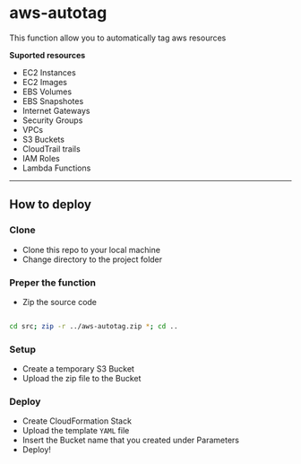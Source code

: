 # aws-autotag

This function allow you to automatically tag aws resources

**Suported resources**

- EC2 Instances
- EC2 Images
- EBS Volumes
- EBS Snapshotes
- Internet Gateways
- Security Groups
- VPCs
- S3 Buckets
- CloudTrail trails
- IAM Roles
- Lambda Functions

---

## How to deploy

### Clone

- Clone this repo to your local machine
- Change directory to the project folder

### Preper the function

- Zip the source code 

```sh

cd src; zip -r ../aws-autotag.zip *; cd ..

```

### Setup

- Create a temporary S3 Bucket
- Upload the zip file to the Bucket

### Deploy

- Create CloudFormation Stack
- Upload the template `YAML` file
- Insert the Bucket name that you created under Parameters
- Deploy!
